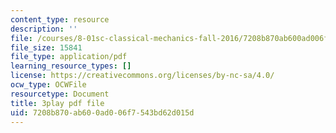 ```yaml
---
content_type: resource
description: ''
file: /courses/8-01sc-classical-mechanics-fall-2016/7208b870ab600ad006f7543bd62d015d_z5JfWSocZUQ.pdf
file_size: 15841
file_type: application/pdf
learning_resource_types: []
license: https://creativecommons.org/licenses/by-nc-sa/4.0/
ocw_type: OCWFile
resourcetype: Document
title: 3play pdf file
uid: 7208b870-ab60-0ad0-06f7-543bd62d015d
---
```

